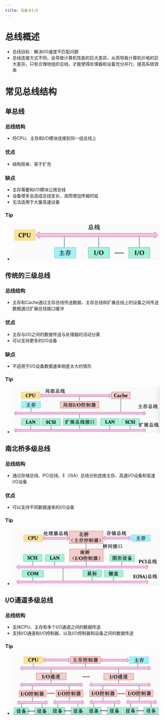 ```yaml
---
title: 设备与I/O
---
```




# 总线概述

- 总线目标：解决I/O速度不匹配问题
- 总线连接方式不同，会导致计算机性能的巨大差异，从而导致计算机价格的巨大差异。只有合理地组织总线，才能使得处理器和设备充分并行，提高系统效率

# 常见总线结构

## 单总线

### 总线结构

- 将CPU、主存和I/O模块连接到同一组总线上

### 优点

- 结构简单、易于扩充

### 缺点

- 主存需要和I/O模块公用总线
- 设备增多会造成总线变长，进而增加传输时延
- 无法适用于大量高速设备

### Tip

- ![image-20250406213209565](./resource/image-20250406213209565.png)

## 传统的三级总线

### 总线结构

- 主存和Cache通过主存总线传送数据，主存总线和扩展总线上的设备之间传送数据通过扩展总线接口缓冲

### 优点

- 主存与I/O之间的数据传送与处理器的活动分离
- 可以支持更多的I/O设备

### 缺点

- 不适用于I/O设备数据速率相差太大的情形

### Tip

- ![image-20250406213153644](./resource/image-20250406213153644.png)

## 南北桥多级总线

### 总线结构

- 通过存储总线、PCI总线、E（ISA）总线分别连接主存、高速I/O设备和低速I/O设备

### 优点

- 可以支持不同数据速率的I/O设备

### Tip

- ![image-20250407143630713](./resource/image-20250407143630713.png)

## I/O通道多级总线

### 总线结构

- 支持CPU、主存和多个I/O通道之间的数据传送
- 支持I/O通道和I/O控制器，以及I/O控制器和设备之间的数据传送

### Tip

- ![image-20250407143915194](./resource/image-20250407143915194.png)